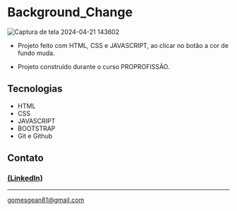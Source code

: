 # Background_Change

 ![Captura de tela 2024-04-21 143602](https://github.com/GeanGAlmeida/Background_Change/assets/163884623/dd0f425d-e267-493a-a03c-628beabbb585)

 
 - Projeto feito com HTML, CSS e JAVASCRIPT, ao clicar no botão a cor de fundo muda. 

 - Projeto construído durante o curso PROPROFISSÃO.

## Tecnologias

- HTML
- CSS
- JAVASCRIPT
- BOOTSTRAP
- Git e Github

## Contato
### [(LinkedIn)](https://www.linkedin.com/in/gean-almeida/)
-----
gomesgean81@gmail.com

